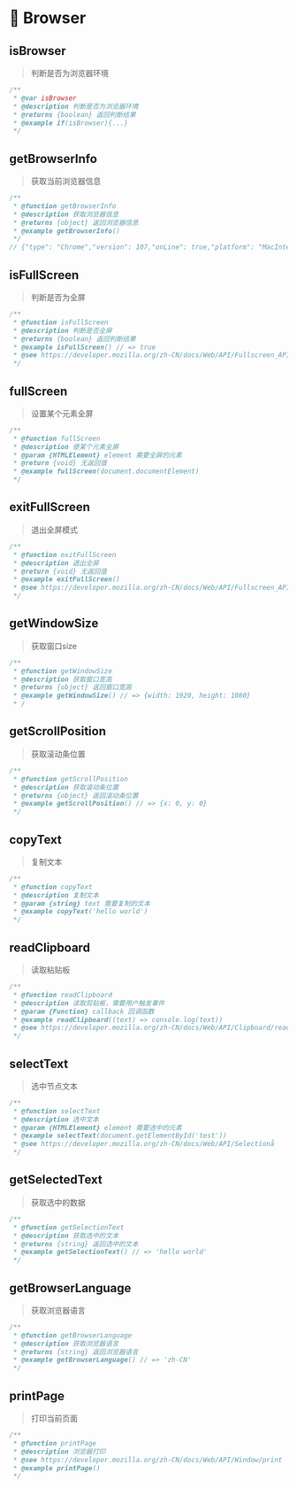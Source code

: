 # 🥕  Browser

## isBrowser
> 判断是否为浏览器环境
```js
/**
 * @var isBrowser
 * @description 判断是否为浏览器环境
 * @returns {boolean} 返回判断结果
 * @example if(isBrowser){...}
 */
```


## getBrowserInfo
> 获取当前浏览器信息
```js
/**
 * @function getBrowserInfo
 * @description 获取浏览器信息
 * @returns {object} 返回浏览器信息
 * @example getBrowserInfo()
 */
// {"type": "Chrome","version": 107,"onLine": true,"platform": "MacIntel","cookieEnabled": true,"language": "zh-CN"}
```


## isFullScreen
> 判断是否为全屏
```js
/**
 * @function isFullScreen
 * @description 判断是否全屏
 * @returns {boolean} 返回判断结果
 * @example isFullScreen() // => true
 * @see https://developer.mozilla.org/zh-CN/docs/Web/API/Fullscreen_API
 */
```

## fullScreen
> 设置某个元素全屏
```js
/**
 * @function fullScreen
 * @description 使某个元素全屏
 * @param {HTMLElement} element 需要全屏的元素
 * @return {void} 无返回值
 * @example fullScreen(document.documentElement)
 */
```

## exitFullScreen
> 退出全屏模式
```js
/**
 * @function exitFullScreen
 * @description 退出全屏
 * @return {void} 无返回值
 * @example exitFullScreen()
 * @see https://developer.mozilla.org/zh-CN/docs/Web/API/Fullscreen_API
 */
```

## getWindowSize
> 获取窗口size
```js
/**
 * @function getWindowSize
 * @description 获取窗口宽高
 * @returns {object} 返回窗口宽高
 * @example getWindowSize() // => {width: 1920, height: 1080}
 * /
```

## getScrollPosition
> 获取滚动条位置
```js
/**
 * @function getScrollPosition
 * @description 获取滚动条位置
 * @returns {object} 返回滚动条位置
 * @example getScrollPosition() // => {x: 0, y: 0}
 */
```

## copyText
> 复制文本
```js
/**
 * @function copyText
 * @description 复制文本
 * @param {string} text 需要复制的文本
 * @example copyText('hello world')
 */
```

## readClipboard
> 读取粘贴板
```js
/**
 * @function readClipboard
 * @description 读取剪贴板，需要用户触发事件
 * @param {Function} callback 回调函数
 * @example readClipboard((text) => console.log(text))
 * @see https://developer.mozilla.org/zh-CN/docs/Web/API/Clipboard/readText
 */
```


## selectText
> 选中节点文本
```js
/**
 * @function selectText
 * @description 选中文本
 * @param {HTMLElement} element 需要选中的元素
 * @example selectText(document.getElementById('test'))
 * @see https://developer.mozilla.org/zh-CN/docs/Web/API/Selectionå
 */
```


## getSelectedText
> 获取选中的数据
```js
/**
 * @function getSelectionText
 * @description 获取选中的文本
 * @returns {string} 返回选中的文本
 * @example getSelectionText() // => 'hello world'
 */
```

## getBrowserLanguage
> 获取浏览器语言
```js
/**
 * @function getBrowserLanguage
 * @description 获取浏览器语言
 * @returns {string} 返回浏览器语言
 * @example getBrowserLanguage() // => 'zh-CN'
 */
```

## printPage
> 打印当前页面
```js
/**
 * @function printPage
 * @description 浏览器打印
 * @see https://developer.mozilla.org/zh-CN/docs/Web/API/Window/print
 * @example printPage()
 */
```

